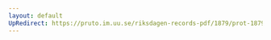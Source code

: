 ```yaml
---
layout: default
UpRedirect: https://pruto.im.uu.se/riksdagen-records-pdf/1879/prot-1879--fk--008/prot-1879--fk--008_001.pdf
---
```

